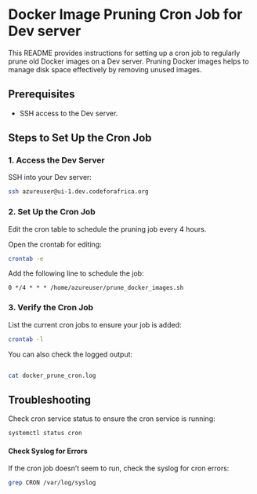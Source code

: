 # Docker Image Pruning Cron Job for Dev server

This README provides instructions for setting up a cron job to regularly prune old Docker images on a Dev server. Pruning Docker images helps to manage disk space effectively by removing unused images.

## Prerequisites

- SSH access to the Dev server.

## Steps to Set Up the Cron Job

### 1. Access the Dev Server

SSH into your Dev server:

```sh
ssh azureuser@ui-1.dev.codeforafrica.org
```


### 2. Set Up the Cron Job

Edit the cron table to schedule the pruning job every 4 hours.

Open the crontab for editing:

```sh
crontab -e
```

Add the following line to schedule the job:

```
0 */4 * * * /home/azureuser/prune_docker_images.sh
```

### 3. Verify the Cron Job

List the current cron jobs to ensure your job is added:

```sh
crontab -l
```
You can also check the logged output:

```sh

cat docker_prune_cron.log
```

## Troubleshooting

Check cron service status to ensure the cron service is running:

```sh
systemctl status cron
```

#### Check Syslog for Errors

If the cron job doesn’t seem to run, check the syslog for cron errors:

```sh
grep CRON /var/log/syslog
```
